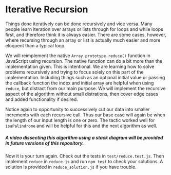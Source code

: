 # Iterative Recursion

Things done iteratively can be done recursively and vice versa. Many people learn iteration over arrays or lists through for loops and while loops first, and therefore think it is always easier. There are some cases, however, where recursing through an array or list is actually much easier and more eloquent than a typical loop.

We will reimplement the native `Array.prototype.reduce()` function in JavaScript using recursion. The native function can do a bit more than the implementation given. This is intentional. We are learning how to solve problems recursively and trying to focus solely on this part of the implementation. Including things such as an optional initial value or passing the callback function the index and initial array are helpful when using `reduce`, but distract from our main purpose. We will implement the recursive aspect of the algorithm without small distrations, then  cover edge cases and added functionality if desired.

Notice again to opportunity to successively cut our data into smaller increments with each recursive call. Thus our base case will again be when the length of our input length is one or zero. The tactic worked well for `isaPalindrome` and will be helpful for this and the next algorithm as well.

##### A video dissecting this algorithm using a stack diagram will be provided in future versions of this repository.

Now it is your turn again. Check out the tests in `test/reduce.test.js`. Then implement `reduce` in `reduce.js` and run `npm test` to check your solutions. A solution is provided in `reduce_solution.js` if you have trouble.